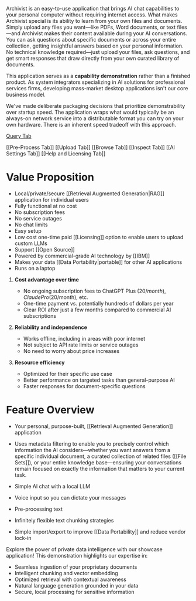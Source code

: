 Archivist is an easy-to-use application that brings AI chat capabilities to your personal computer without requiring internet access. What makes Archivist special is its ability to learn from your own files and documents. Simply upload any files you want—like PDFs, Word documents, or text files—and Archivist makes their content available during your AI conversations. You can ask questions about specific documents or across your entire collection, getting insightful answers based on your personal information. No technical knowledge required—just upload your files, ask questions, and get smart responses that draw directly from your own curated library of documents.

This application serves as a **capability demonstration** rather than a finished product. As system integrators specializing in AI solutions for professional services firms, developing mass-market desktop applications isn't our core business model.

We've made deliberate packaging decisions that prioritize demonstrability over startup speed. The application wraps what would typically be an always-on network service into a distributable format you can try on your own hardware. There is an inherent speed tradeoff with this approach.

[Query Tab](tabs/query.md)

[[Pre-Process Tab]]
[[Upload Tab]]
[[Browse Tab]]
[[Inspect Tab]]
[[AI Settings Tab]]
[[Help and Licensing Tab]]

# Value Proposition

- Local/private/secure [[Retrieval Augmented Generation|RAG]] application for individual users
- Fully functional at no cost
- No subscription fees
- No service outages
- No chat limits
- Easy setup
- Low cost one-time paid [[Licensing]] option to enable users to upload custom LLMs
- Support [[Open Source]]
- Powered by commercial-grade AI technology by [[IBM]]
- Makes your data [[Data Portability|portable]] for other AI applications
- Runs on a laptop


1. **Cost advantage over time**
    - No ongoing subscription fees to ChatGPT Plus ($20/month), Claude Pro ($20/month), etc.
    - One-time payment vs. potentially hundreds of dollars per year
    - Clear ROI after just a few months compared to commercial AI subscriptions

2. **Reliability and independence**
    - Works offline, including in areas with poor internet
    - Not subject to API rate limits or service outages
    - No need to worry about price increases

3. **Resource efficiency**
    - Optimized for their specific use case
    - Better performance on targeted tasks than general-purpose AI
    - Faster responses for document-specific questions

# Feature Overview

- Your personal, purpose-built, [[Retrieval Augmented Generation]] application

- Uses metadata filtering to enable you to precisely control which information the AI considers—whether you want answers from a specific individual document, a curated collection of related files ([[File Sets]]), or your entire knowledge base—ensuring your conversations remain focused on exactly the information that matters to your current task.

- Simple AI chat with a local LLM

- Voice input so you can dictate your messages

- Pre-processing text

- Infinitely flexible text chunking strategies

- Simple import/export to improve [[Data Portability]] and reduce vendor lock-in

Explore the power of private data intelligence with our showcase application! This demonstration highlights our expertise in:

- Seamless ingestion of your proprietary documents
- Intelligent chunking and vector embedding
- Optimized retrieval with contextual awareness
- Natural language generation grounded in your data
- Secure, local processing for sensitive information

